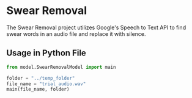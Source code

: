 ﻿# Swear Removal

The Swear Removal project utilizes Google's Speech to Text API to find swear words in an audio file and replace it with silence.

## Usage in Python File

```python
from model.SwearRemovalModel import main

folder = "../temp_folder"
file_name = "trial_audio.wav"
main(file_name, folder)
```
